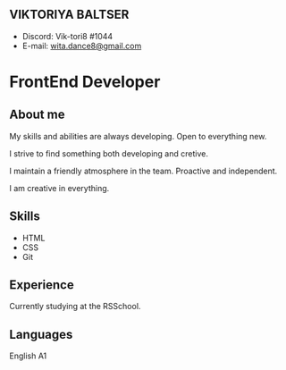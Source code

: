 ## VIKTORIYA BALTSER
 * Discord: Vik-tori8 #1044
 * E-mail: wita.dance8@gmail.com

# FrontEnd Developer
## About me
My skills and abilities are always developing. Open to everything new.

I strive to find something both developing and cretive.

I maintain a friendly atmosphere in the team. Proactive and independent. 

I am creative in everything.

## Skills
 * HTML
 * CSS
 * Git

## Experience
 Currently studying at the RSSchool.

## Languages 
English A1
